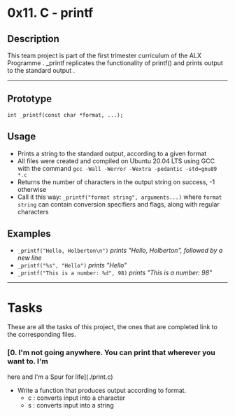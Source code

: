 # 0x11. C - printf

## Description
This team project is part of the first trimester curriculum of the ALX Programme
.
_printf replicates the functionality of printf() and prints output to the
standard output .

---

## Prototype
```int _printf(const char *format, ...);```

## Usage
* Prints a string to the standard output, according to a given format
* All files were created and compiled on Ubuntu 20.04 LTS using GCC with
the command ```gcc -Wall -Werror -Wextra -pedantic -std=gnu89 *.c```
* Returns the number of characters in the output string on success, -1 otherwise
* Call it this way: ```_printf("format string", arguments...)``` where ```format
string``` can contain conversion specifiers and flags,
along with regular characters

## Examples

* ```_printf("Hello, Holberton\n")``` *prints "Hello, Holberton", followed by a
new line*
* ```_printf("%s", "Hello")``` *prints "Hello"*
* ```_printf("This is a number: %d", 98)``` *prints "This is a number: 98"*

---

# Tasks

These are all the tasks of this project, the ones that are completed link to the
corresponding files.

### [0. I'm not going anywhere. You can print that wherever you want to. I'm
here and I'm a Spur for life](./print.c)
* Write a function that produces output according to format.
  - c : converts input into a character
  - s : converts input into a string
